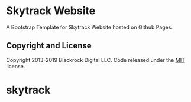 # Skytrack Website 
 A Bootstrap Template for Skytrack Website hosted on Github Pages.
 
## Copyright and License

Copyright 2013-2019 Blackrock Digital LLC. Code released under the [MIT](https://github.com/BlackrockDigital/startbootstrap-agency/blob/gh-pages/LICENSE) license.
# skytrack

